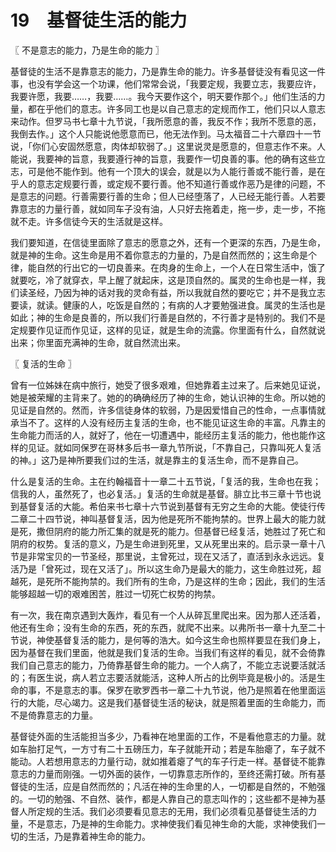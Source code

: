 # 19　基督徒生活的能力



〖 不是意志的能力，乃是生命的能力 〗

基督徒的生活不是靠意志的能力，乃是靠生命的能力。许多基督徒没有看见这一件事，也没有学会这一个功课，他们常常会说，「我要定规，我要立志，我要应许，我要许愿，我要……，我要……。我今天要作这个，明天要作那个。」他们生活的力量，都在乎他们的意志。许多同工也是以自己意志的定规而作工，他们只以人意志来动作。但罗马书七章十九节说，「我所愿意的善，我反不作；我所不愿意的恶，我倒去作。」这个人只能说他愿意而已，他无法作到。马太福音二十六章四十一节说，「你们心安固然愿意，肉体却软弱了。」这里说灵是愿意的，但意志作不来。人能说，我要神的旨意，我要遵行神的旨意，我要作一切良善的事。他的确有这些立志，可是他不能作到。他有一个顶大的误会，就是以为人能行善或不能行善，是在乎人的意志定规要行善，或定规不要行善。他不知道行善或作恶乃是律的问题，不是意志的问题。行善需要行善的生命；但人已经堕落了，人已经无能行善。人若要靠意志的力量行善，就如同车子没有油，人只好去拖着走，拖一步，走一步，不拖就不走。许多信徒今天的生活就是这样。

我们要知道，在信徒里面除了意志的愿意之外，还有一个更深的东西，乃是生命，就是神的生命。这生命是用不着你意志的力量的，乃是自然而然的；这生命是个律，能自然的行出它的一切良善来。在肉身的生命上，一个人在日常生活中，饿了就要吃，冷了就穿衣，早上醒了就起床，这是顶自然的。属灵的生命也是一样，我们读圣经，乃因为神的话对我的灵命有益，所以我就自然的要吃它；并不是我立志要读，就读。健康的人，吃饭是自然的；有病的人才要勉强进食。属灵的生活也是如此；神的生命是良善的，所以我们行善是自然的，不行善才是特别的。我们不是定规要作见证而作见证，这样的见证，就是生命的流露。你里面有什么，自然就说出来；你里面充满神的生命，就自然流出来。



〖 复活的生命 〗

曾有一位姊妹在病中旅行，她受了很多艰难，但她靠着主过来了。后来她见证说，她是被荣耀的主背来了。她的的确确经历了神的生命，她认识神的生命。所以她的见证是自然的。然而，许多信徒身体的软弱，乃是因爱惜自己的性命，一点事情就承当不了。这样的人没有经历主复活的生命，也不能见证这生命的丰富。凡靠主的生命能力而活的人，就好了，他在一切遭遇中，能经历主复活的能力，他也能作这样的见证。就如同保罗在哥林多后书一章九节所说，「不靠自己，只靠叫死人复活的神。」这乃是神所要我们过的生活，就是靠主的复活生命，而不是靠自己。

什么是复活的生命。主在约翰福音十一章二十五节说，「复活的我，生命也在我；信我的人，虽然死了，也必复活。」复活的生命就是基督。腓立比书三章十节也说到基督复活的大能。希伯来书七章十六节说到基督有无穷之生命的大能。使徒行传二章二十四节说，神叫基督复活，因为他是死所不能拘禁的。世界上最大的能力就是死，撒但阴府的能力所汇集的就是死的能力。但基督已经复活，她胜过了死亡和阴府的权势。复活的意义，乃是生命进到死里，又从死里出来的。启示录一章十八节是非常宝贝的一节圣经，那里说，主曾死过，现在又活了，直活到永永远远。复活乃是「曾死过，现在又活了」。所以这生命乃是最大的能力，这生命胜过死，超越死，是死所不能拘禁的。我们所有的生命，乃是这样的生命；因此，我们的生活能够超越一切的艰难困苦，胜过一切死亡权势的拘禁。

有一次，我在南京遇到大轰炸，看见有一个人从碎瓦里爬出来。因为那人还活着，他还有生命；没有生命的东西，死的东西，就爬不出来。以弗所书一章十九至二十节说，神使基督复活的能力，是何等的浩大。如今这生命也照样要显在我们身上，因为基督在我们里面，他就是我们复活的生命。当我们有这样的看见，就不会倚靠我们自己意志的能力，乃倚靠基督生命的能力。一个人病了，不能立志说要活就活的；有医生说，病人若立志要活就能活，这种人所占的比例毕竟是极小的。活是生命的事，不是意志的事。保罗在歌罗西书一章二十九节说，他乃是照着在他里面运行的大能，尽心竭力。这是我们基督徒生活的秘诀，就是照着里面的生命能力，而不是倚靠意志的力量。

基督徒外面的生活能担当多少，乃看神在地里面的工作，不是看他意志的力量。就如车胎打足气，一方寸有二十五磅压力，车子就能开动；若是车胎瘪了，车子就不能动。人若想用意志的力量行动，就如推着瘪了气的车子行走一样。基督徒不能靠意志的力量而刚强。一切外面的装作，一切靠意志所作的，至终还需打破。所有基督徒的生活，应是自然而然的；凡活在神的生命里的人，一切都是自然的，不勉强的。一切的勉强、不自然、装作，都是人靠自己的意志叫作的；这些都不是神为基督人所定规的生活。我们必须要看见意志的无用，我们必须看见基督徒生活的力量，不是意志，乃是神的生命能力。求神使我们看见神生命的大能，求神使我们一切的生活，乃是靠着神生命的能力。

